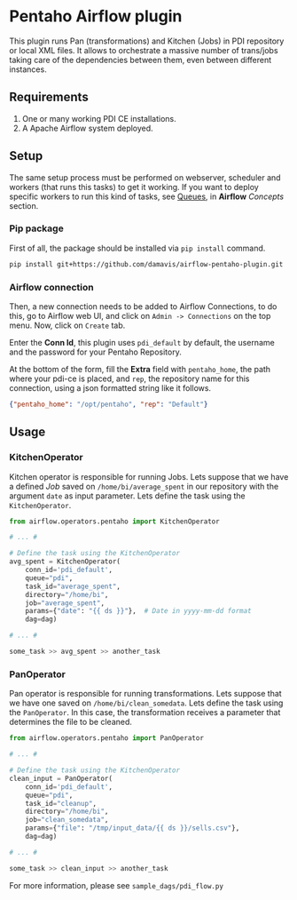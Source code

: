 # Pentaho Airflow plugin

This plugin runs Pan (transformations) and Kitchen (Jobs) in PDI
repository or local XML files. It allows to orchestrate a massive
number of trans/jobs taking care of the dependencies between them,
even between different instances.

## Requirements

1. One or many working PDI CE installations.
2. A Apache Airflow system deployed.

## Setup

The same setup process must be performed on webserver, scheduler
and workers (that runs this tasks) to get it working. If you want to
deploy specific workers to run this kind of tasks, see 
[Queues](https://airflow.apache.org/docs/stable/concepts.html#queues),
in **Airflow** *Concepts* section.

### Pip package

First of all, the package should be installed via `pip install` command.

```bash
pip install git+https://github.com/damavis/airflow-pentaho-plugin.git
```

### Airflow connection

Then, a new connection needs to be added to Airflow Connections, to do this,
go to Airflow web UI, and click on `Admin -> Connections` on the top menu.
Now, click on `Create` tab.

Enter the **Conn Id**, this plugin uses `pdi_default` by default, the username
and the password for your Pentaho Repository.

At the bottom of the form, fill the **Extra** field with `pentaho_home`, the
path where your pdi-ce is placed, and `rep`, the repository name for this
connection, using a json formatted string like it follows.

```json
{"pentaho_home": "/opt/pentaho", "rep": "Default"}
```

## Usage

### KitchenOperator

Kitchen operator is responsible for running Jobs. Lets suppose that we have
a defined *Job* saved on `/home/bi/average_spent` in our repository with
the argument `date` as input parameter. Lets define the task using the
`KitchenOperator`.

```python
from airflow.operators.pentaho import KitchenOperator

# ... #

# Define the task using the KitchenOperator
avg_spent = KitchenOperator(
    conn_id='pdi_default',
    queue="pdi",
    task_id="average_spent",
    directory="/home/bi",
    job="average_spent",
    params={"date": "{{ ds }}"},  # Date in yyyy-mm-dd format
    dag=dag)

# ... #

some_task >> avg_spent >> another_task
```

### PanOperator

Pan operator is responsible for running transformations. Lets suppose that
we have one saved on `/home/bi/clean_somedata`. Lets define the task using the
`PanOperator`. In this case, the transformation receives a parameter that
determines the file to be cleaned.

```python
from airflow.operators.pentaho import PanOperator

# ... #

# Define the task using the KitchenOperator
clean_input = PanOperator(
    conn_id='pdi_default',
    queue="pdi",
    task_id="cleanup",
    directory="/home/bi",
    job="clean_somedata",
    params={"file": "/tmp/input_data/{{ ds }}/sells.csv"},
    dag=dag)

# ... #

some_task >> clean_input >> another_task
```

For more information, please see `sample_dags/pdi_flow.py`
